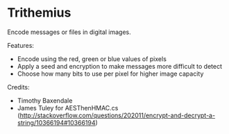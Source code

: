 # Trithemius
Encode messages or files in digital images.

Features:
- Encode using the red, green or blue values of pixels
- Apply a seed and encryption to make messages more difficult to detect
- Choose how many bits to use per pixel for higher image capacity

Credits:
- Timothy Baxendale
- James Tuley for AESThenHMAC.cs (http://stackoverflow.com/questions/202011/encrypt-and-decrypt-a-string/10366194#10366194)
